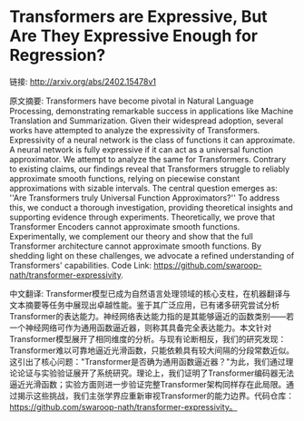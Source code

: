# Transformers are Expressive, But Are They Expressive Enough for Regression?

链接: http://arxiv.org/abs/2402.15478v1

原文摘要:
Transformers have become pivotal in Natural Language Processing,
demonstrating remarkable success in applications like Machine Translation and
Summarization. Given their widespread adoption, several works have attempted to
analyze the expressivity of Transformers. Expressivity of a neural network is
the class of functions it can approximate. A neural network is fully expressive
if it can act as a universal function approximator. We attempt to analyze the
same for Transformers. Contrary to existing claims, our findings reveal that
Transformers struggle to reliably approximate smooth functions, relying on
piecewise constant approximations with sizable intervals. The central question
emerges as: ''Are Transformers truly Universal Function Approximators?'' To
address this, we conduct a thorough investigation, providing theoretical
insights and supporting evidence through experiments. Theoretically, we prove
that Transformer Encoders cannot approximate smooth functions. Experimentally,
we complement our theory and show that the full Transformer architecture cannot
approximate smooth functions. By shedding light on these challenges, we
advocate a refined understanding of Transformers' capabilities. Code Link:
https://github.com/swaroop-nath/transformer-expressivity.

中文翻译:
Transformer模型已成为自然语言处理领域的核心支柱，在机器翻译与文本摘要等任务中展现出卓越性能。鉴于其广泛应用，已有诸多研究尝试分析Transformer的表达能力。神经网络表达能力指的是其能够逼近的函数类别——若一个神经网络可作为通用函数逼近器，则称其具备完全表达能力。本文针对Transformer模型展开了相同维度的分析。与现有论断相反，我们的研究发现：Transformer难以可靠地逼近光滑函数，只能依赖具有较大间隔的分段常数近似。这引出了核心问题："Transformer是否确为通用函数逼近器？"为此，我们通过理论论证与实验验证展开了系统研究。理论上，我们证明了Transformer编码器无法逼近光滑函数；实验方面则进一步验证完整Transformer架构同样存在此局限。通过揭示这些挑战，我们主张学界应重新审视Transformer的能力边界。代码仓库：https://github.com/swaroop-nath/transformer-expressivity。
